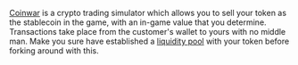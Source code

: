 <a href="https://coinwar.app" target="_blank">Coinwar</a> is a crypto trading simulator which allows you to sell your token as the stablecoin in the game, with an in-game value that you determine.  Transactions take place from the customer's wallet to yours with no middle man.  Make you sure have established a <a href="https://app.uniswap.org/#/add/v2/">liquidity pool</a> with your token before forking around with this.

